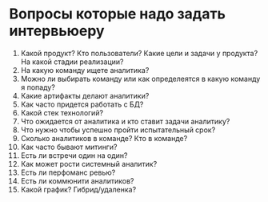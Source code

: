 # Вопросы которые надо задать интервьюеру

1. Какой продукт? Кто пользователи? Какие цели и задачи у продукта? На какой стадии реализации?&#x20;
2. На какую команду ищете аналитика?&#x20;
3. Можно ли выбирать команду или как определеятся в какую команду я попаду?
4. Какие артифакты делают аналитики?
5. Как часто придется работать с БД?
6. Какой стек технологий?
7. Что ожидается от аналитика и кто ставит задачи аналитику?
8. Что нужно чтобы успешно пройти испытательный срок?
9. Сколько аналитиков в команде? Кто в команде?
10. Как часто бывают митинги?
11. Есть ли встречи один на один?
12. Как может рости системный аналитик?&#x20;
13. Есть ли перфоманс ревью?
14. Есть ли коммюнити аналитиков?
15. Какой график? Гибрид/удаленка?
